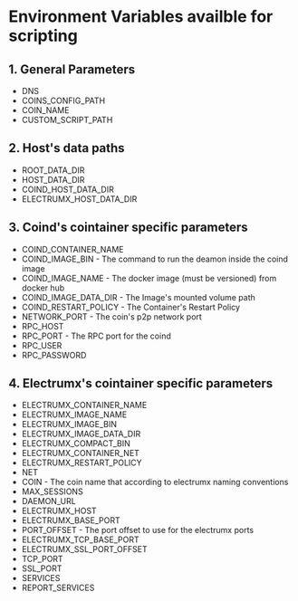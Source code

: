 # Environment Variables availble for scripting

## 1. General Parameters
- DNS
- COINS_CONFIG_PATH
- COIN_NAME
- CUSTOM_SCRIPT_PATH

## 2. Host's data paths
- ROOT_DATA_DIR
- HOST_DATA_DIR
- COIND_HOST_DATA_DIR
- ELECTRUMX_HOST_DATA_DIR

## 3. Coind's cointainer specific parameters
- COIND_CONTAINER_NAME
- COIND_IMAGE_BIN - The command to run the deamon inside the coind image
- COIND_IMAGE_NAME - The docker image (must be versioned) from docker hub
- COIND_IMAGE_DATA_DIR - The Image's mounted volume path
- COIND_RESTART_POLICY - The Container's Restart Policy
- NETWORK_PORT - The coin's p2p network port
- RPC_HOST
- RPC_PORT - The RPC port for the coind
- RPC_USER
- RPC_PASSWORD

## 4. Electrumx's cointainer specific parameters
- ELECTRUMX_CONTAINER_NAME
- ELECTRUMX_IMAGE_NAME
- ELECTRUMX_IMAGE_BIN
- ELECTRUMX_IMAGE_DATA_DIR
- ELECTRUMX_COMPACT_BIN
- ELECTRUMX_CONTAINER_NET
- ELECTRUMX_RESTART_POLICY
- NET
- COIN - The coin name that according to electrumx naming conventions
- MAX_SESSIONS
- DAEMON_URL
- ELECTRUMX_HOST
- ELECTRUMX_BASE_PORT
- PORT_OFFSET - The port offset to use for the electrumx ports
- ELECTRUMX_TCP_BASE_PORT
- ELECTRUMX_SSL_PORT_OFFSET
- TCP_PORT
- SSL_PORT
- SERVICES
- REPORT_SERVICES
